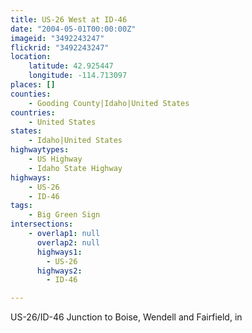 ```yaml
---
title: US-26 West at ID-46
date: "2004-05-01T00:00:00Z"
imageid: "3492243247"
flickrid: "3492243247"
location:
    latitude: 42.925447
    longitude: -114.713097
places: []
counties:
    - Gooding County|Idaho|United States
countries:
    - United States
states:
    - Idaho|United States
highwaytypes:
    - US Highway
    - Idaho State Highway
highways:
    - US-26
    - ID-46
tags:
    - Big Green Sign
intersections:
    - overlap1: null
      overlap2: null
      highways1:
        - US-26
      highways2:
        - ID-46

---
```

US-26/ID-46 Junction to Boise, Wendell and Fairfield, in